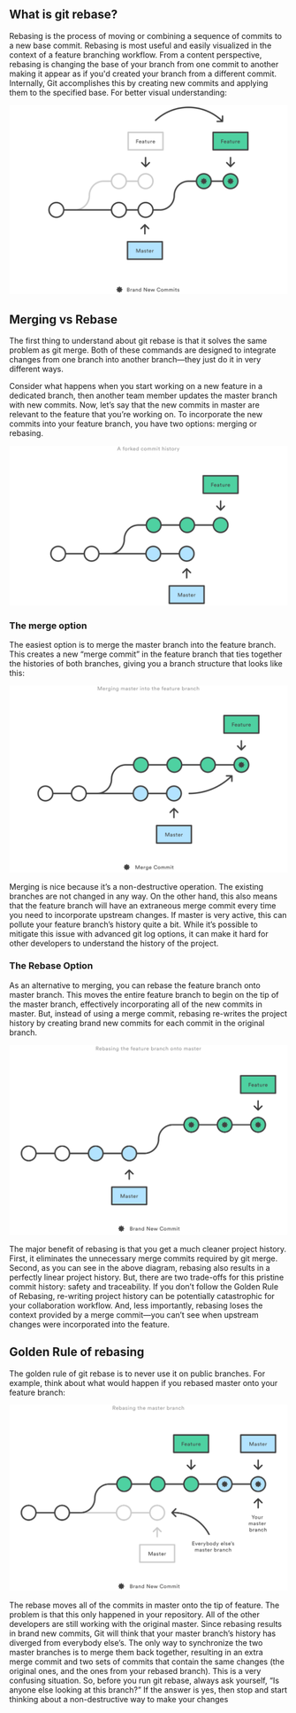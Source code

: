 ## What is git rebase?

Rebasing is the process of moving or combining a sequence of commits to a new base commit. Rebasing is most useful and easily visualized in the context of a feature branching workflow. From a content perspective, rebasing is changing the base of your branch from one commit to another making it appear as if you'd created your branch from a different commit. Internally, Git accomplishes this by creating new commits and applying them to the specified base. For better visual understanding:

![gitrebase](assets/rebase.svg)

## Merging vs Rebase

The first thing to understand about git rebase is that it solves the same problem as git merge. Both of these commands are designed to integrate changes from one branch into another branch—they just do it in very different ways. 

Consider what happens when you start working on a new feature in a dedicated branch, then another team member updates the master branch with new commits. Now, let’s say that the new commits in master are relevant to the feature that you’re working on. To incorporate the new commits into your feature branch, you have two options: merging or rebasing.

![1](assets/rebasevsmerge1.svg)

### The merge option

The easiest option is to merge the master branch into the feature branch. This creates a new “merge commit” in the feature branch that ties together the histories of both branches, giving you a branch structure that looks like this: 

![2](assets/rebasevsmerge2.svg)

Merging is nice because it’s a non-destructive operation. The existing branches are not changed in any way. On the other hand, this also means that the feature branch will have an extraneous merge commit every time you need to incorporate upstream changes. If master is very active, this can pollute your feature branch’s history quite a bit. While it’s possible to mitigate this issue with advanced git log options, it can make it hard for other developers to understand the history of the project.

### The Rebase Option

As an alternative to merging, you can rebase the feature branch onto master branch. This moves the entire feature branch to begin on the tip of the master branch, effectively incorporating all of the new commits in master. But, instead of using a merge commit, rebasing re-writes the project history by creating brand new commits for each commit in the original branch. 

![3](assets/rebasevsmerge3.svg)

The major benefit of rebasing is that you get a much cleaner project history. First, it eliminates the unnecessary merge commits required by git merge. Second, as you can see in the above diagram, rebasing also results in a perfectly linear project history. But, there are two trade-offs for this pristine commit history: safety and traceability. If you don’t follow the Golden Rule of Rebasing, re-writing project history can be potentially catastrophic for your collaboration workflow. And, less importantly, rebasing loses the context provided by a merge commit—you can’t see when upstream changes were incorporated into the feature.

## Golden Rule of rebasing

The golden rule of git rebase is to never use it on public branches. For example, think about what would happen if you rebased master onto your feature branch:

![4](assets/rebasevsmerge4.svg)

The rebase moves all of the commits in master onto the tip of feature. The problem is that this only happened in your repository. All of the other developers are still working with the original master. Since rebasing results in brand new commits, Git will think that your master branch’s history has diverged from everybody else’s. The only way to synchronize the two master branches is to merge them back together, resulting in an extra merge commit and two sets of commits that contain the same changes (the original ones, and the ones from your rebased branch). This is a very confusing situation. So, before you run git rebase, always ask yourself, “Is anyone else looking at this branch?” If the answer is yes, then stop and start thinking about a non-destructive way to make your changes 